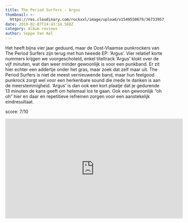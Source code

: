 ```yaml
---
title: The Period Surfers - Argus
thumbnail: >-
  https://res.cloudinary.com/rockxxl/image/upload/v1549550679/36733957_1792598527467337_5414260791522099200_n.png
date: 2019-02-07T14:43:54.588Z
category: Album reviews
author: Seppe Van Ael
---
```

Het heeft bijna vier jaar geduurd, maar de Oost-Vlaamse punkrockers van The Period Surfers zijn  terug met hun tweede EP: ‘Argus’. Vier relatief korte nummers krijgen we voorgeschoteld, enkel titeltrack ‘Argus’ klokt over de vijf minuten, wat dan weer minder gewoonlijk is voor een punkband. Er zit hier echter een addertje onder het gras, maar zoek dat zelf maar uit. The Period Surfers is niet de meest vernieuwende band, maar hun feelgood punkrock zorgt wel voor een herkenbare sound die mede te danken is aan de meerstemmigheid. ‘Argus’ is dan ook een kort plaatje dat je gedurende 13 minuten de kans geeft om helemaal los te gaan. Ook een gewoonlijk “oh oh” hier en daar en repetitieve refreinen zorgen voor een aanstekelijk eindresultaat. 

score: 7/10

<iframe width="560" height="315" src="https://www.youtube.com/embed/NI5rCt0PExk" frameborder="0" allow="accelerometer; autoplay; encrypted-media; gyroscope; picture-in-picture" allowfullscreen></iframe>
